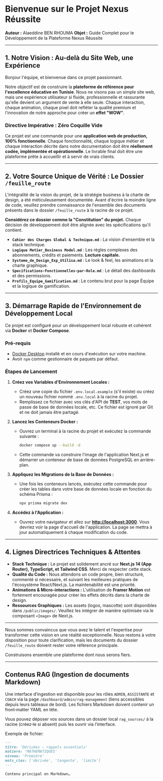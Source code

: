 # Bienvenue sur le Projet Nexus Réussite

**Auteur :** Alaeddine BEN RHOUMA
**Objet :** Guide Complet pour le Développement de la Plateforme Nexus Réussite

---

## 1. Notre Vision : Au-delà du Site Web, une Expérience

Bonjour l'équipe, et bienvenue dans ce projet passionnant.

Notre objectif est de construire la **plateforme de référence pour l'excellence éducative en Tunisie**. Nous ne visons pas un simple site web, mais une expérience utilisateur si fluide, professionnelle et rassurante qu'elle devient un argument de vente à elle seule. Chaque interaction, chaque animation, chaque pixel doit refléter la qualité premium et l'innovation de notre approche pour créer un **effet "WOW"**.

### Directive Impérative : Zéro Coquille Vide

Ce projet est une commande pour une **application web de production, 100% fonctionnelle**. Chaque fonctionnalité, chaque logique métier et chaque interaction décrite dans notre documentation doit être **réellement codée, implémentée et opérationnelle**. Le livrable final doit être une plateforme prête à accueillir et à servir de vrais clients.

---

## 2. Votre Source Unique de Vérité : Le Dossier `/feuille_route`

L'intégralité de la vision du projet, de la stratégie business à la charte de design, a été méticuleusement documentée. Avant d'écrire la moindre ligne de code, veuillez prendre connaissance de l'ensemble des documents présents dans le dossier `/feuille_route` à la racine de ce projet.

**Considérez ce dossier comme la "Constitution" du projet.** Chaque décision de développement doit être alignée avec les spécifications qu'il contient.

- **`Cahier des Charges Global & Technique.md`** : La vision d'ensemble et la stack technique.
- **`Logique Metier_Business Model.md`** : Les règles complexes des abonnements, crédits et paiements. **Lecture capitale.**
- **`Systeme_de_Design_Exp_Utilisa.md`** : Le look & feel, les animations et la charte graphique.
- **`Specifications-Fonctionnelles-par-Role.md`** : Le détail des dashboards et des permissions.
- **`Profils_Equipe_Gamification.md`** : Le contenu brut pour la page Équipe et la logique de gamification.

---

## 3. Démarrage Rapide de l'Environnement de Développement Local

Ce projet est configuré pour un développement local robuste et cohérent via **Docker** et **Docker Compose**.

### Pré-requis

- [Docker Desktop](https://www.docker.com/products/docker-desktop/) installé et en cours d'exécution sur votre machine.
- Avoir `npm` comme gestionnaire de paquets par défaut.

### Étapes de Lancement

1. **Créez vos Variables d'Environnement Locales :**
   - Créez une copie du fichier `.env.local.example` (s'il existe) ou créez un nouveau fichier nommé `.env.local` à la racine du projet.
   - Remplissez ce fichier avec vos clés d'API de **TEST**, vos mots de passe de base de données locale, etc. Ce fichier est ignoré par Git et ne doit jamais être partagé.
2. **Lancez les Conteneurs Docker :**
   - Ouvrez un terminal à la racine du projet et exécutez la commande suivante :

     ```bash
     docker compose up --build -d
     ```

   - Cette commande va construire l'image de l'application Next.js et démarrer un conteneur de base de données PostgreSQL en arrière-plan.

3. **Appliquez les Migrations de la Base de Données :**
   - Une fois les conteneurs lancés, exécutez cette commande pour créer les tables dans votre base de données locale en fonction du schéma Prisma :

     ```bash
     npx prisma migrate dev
     ```

4. **Accédez à l'Application :**
   - Ouvrez votre navigateur et allez sur [**http://localhost:3000**](http://localhost:3000). Vous devriez voir la page d'accueil de l'application. La page se mettra à jour automatiquement à chaque modification du code.

---

## 4. Lignes Directrices Techniques & Attentes

- **Stack Technique :** Le projet est solidement ancré sur **Next.js 14 (App Router), TypeScript, et Tailwind CSS**. Merci de respecter cette stack.
- **Qualité du Code :** Nous attendons un code propre, bien structuré, commenté si nécessaire, et suivant les meilleures pratiques de l'écosystème React/Next.js. La maintenabilité est une priorité.
- **Animations & Micro-interactions :** L'utilisation de **Framer Motion** est fortement encouragée pour créer les effets décrits dans la charte de design.
- **Ressources Graphiques :** Les assets (logos, mascotte) sont disponibles dans `/public/images/`. Veuillez les intégrer de manière optimisée via le composant `<Image>` de Next.js.

---

Nous sommes convaincus que vous avez le talent et l'expertise pour transformer cette vision en une réalité exceptionnelle. Nous restons à votre disposition pour toute clarification, mais les documents du dossier `/feuille_route` doivent rester votre référence principale.

Construisons ensemble une plateforme dont nous serons fiers.

---

## Contenus RAG (Ingestion de documents Markdown)

Une interface d’ingestion est disponible pour les rôles `ADMIN`, `ASSISTANTE` et `COACH` via la page `/dashboard/admin/rag-management` (liens accessibles depuis leurs tableaux de bord). Les fichiers Markdown doivent contenir un front‑matter YAML en tête.

Vous pouvez déposer vos sources dans un dossier local `rag_sources/` à la racine (créez‑le si absent) puis les ouvrir via l’interface.

Exemple de fichier:

```md
---
titre: 'Dérivées – rappels essentiels'
matiere: 'MATHEMATIQUES'
niveau: 'Première'
mots_cles: ['dérivée', 'tangente', 'limite']
---

Contenu principal en Markdown…
```
